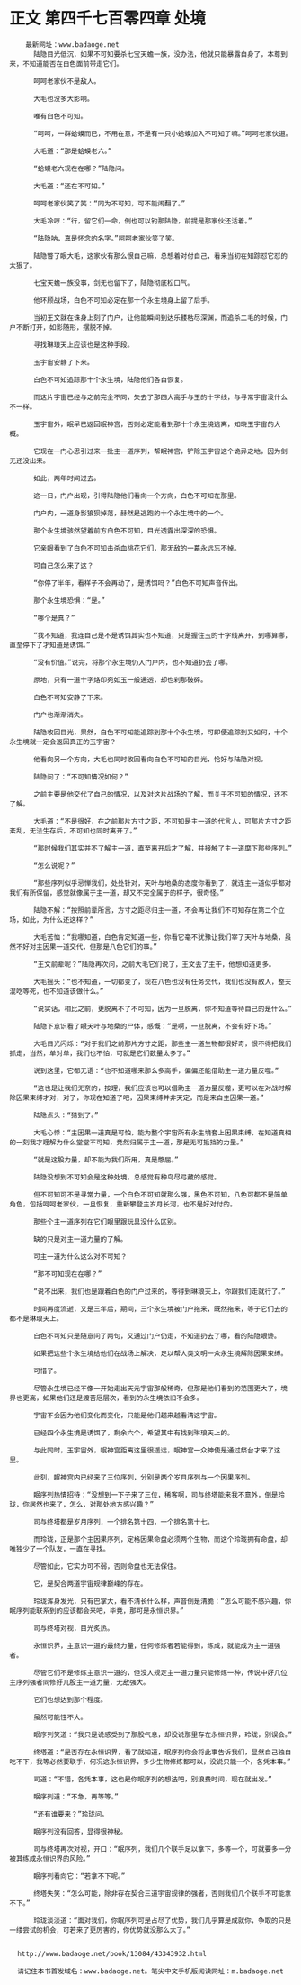 # 正文 第四千七百零四章 处境
        最新网址：www.badaoge.net
          陆隐目光低沉，如果不可知要杀七宝天蟾一族，没办法，他就只能暴露自身了，本尊到来，不知道能否在白色面前带走它们。
      
          呵呵老家伙不是敌人。
      
          大毛也没多大影响。
      
          唯有白色不可知。
      
          “呵呵，一群蛤蟆而已，不用在意，不是有一只小蛤蟆加入不可知了嘛。”呵呵老家伙道。
      
          大毛道：“那是蛤蟆老六。”
      
          “蛤蟆老六现在在哪？”陆隐问。
      
          大毛道：“还在不可知。”
      
          呵呵老家伙笑了笑：“同为不可知，可不能闹翻了。”
      
          大毛冷哼：“行，留它们一命，倒也可以钓那陆隐，前提是那家伙还活着。”
      
          “陆隐呐，真是怀念的名字。”呵呵老家伙笑了笑。
      
          陆隐瞥了眼大毛，这家伙有那么恨自己嘛，总想着对付自己，看来当初在知踪怼它怼的太狠了。
      
          七宝天蟾一族没事，剑无也留下了，陆隐彻底松口气。
      
          他环顾战场，白色不可知必定在那十个永生境身上留了后手。
      
          当初王文就在诛身上刻了门户，让他能瞬间到达乐髅枯尽深渊，而追杀二毛的时候，门户不断打开，如影随形，摆脱不掉。
      
          寻找琳琅天上应该也是这种手段。
      
          玉宇宙安静了下来。
      
          白色不可知追踪那十个永生境，陆隐他们各自恢复。
      
          而这片宇宙已经与之前完全不同，失去了那四大高手与玉的十字线，与寻常宇宙没什么不一样。
      
          玉宇宙外，眠早已返回眠神宫，否则必定能看到那十个永生境逃离，知晓玉宇宙的大概。
      
          它现在一门心思引过来一批主一道序列，帮眠神宫，铲除玉宇宙这个诡异之地，因为剑无还没出来。
      
          如此，两年时间过去。
      
          这一日，门户出现，引得陆隐他们看向一个方向，白色不可知在那里。
      
          门户内，一道身影狼狈掉落，赫然是逃跑的十个永生境中的一个。
      
          那个永生境骇然望着前方白色不可知，目光透露出深深的恐惧。
      
          它亲眼看到了白色不可知击杀血桃花它们，那无敌的一幕永远忘不掉。
      
          可自己怎么来了这？
      
          “你停了半年，看样子不会再动了，是诱饵吗？”白色不可知声音传出。
      
          那个永生境恐惧：“是。”
      
          “哪个是真？”
      
          “我不知道，我连自己是不是诱饵其实也不知道，只是握住玉的十字线离开，到哪算哪，直至停下了才知道是诱饵。”
      
          “没有价值。”说完，将那个永生境仍入门户内，也不知道扔去了哪。
      
          原地，只有一道十字烙印宛如玉一般通透，却也刹那破碎。
      
          白色不可知安静了下来。
      
          门户也渐渐消失。
      
          陆隐收回目光，果然，白色不可知能追踪到那十个永生境，可即便追踪到又如何，十个永生境就一定会返回真正的玉宇宙？
      
          他看向另一个方向，大毛也同时收回看向白色不可知的目光，恰好与陆隐对视。
      
          陆隐问了：“不可知情况如何？”
      
          之前主要是他交代了自己的情况，以及对这片战场的了解，而关于不可知的情况，还不了解。
      
          大毛道：“不是很好，在之前那片方寸之距，不可知是主一道的代言人，可那片方寸之距紊乱，无法生存后，不可知也同时离开了。”
      
          “那时候我们其实并不了解主一道，直至离开后才了解，并接触了主一道麾下那些序列。”
      
          “怎么说呢？”
      
          “那些序列似乎忌惮我们，处处针对，天叶与地桑的态度你看到了，就连主一道似乎都对我们有所保留，感觉就像属于主一道，却又不完全属于的样子，很奇怪。”
      
          陆隐不解：“按照前辈所言，方寸之距尽归主一道，不会再让我们不可知存在第二个立场，如此，为什么还这样？”
      
          大毛苦恼：“我哪知道，白色肯定知道一些，你看它毫不犹豫让我们宰了天叶与地桑，虽然不好对主因果一道交代，但那是八色它们的事。”
      
          “王文前辈呢？”陆隐再次问，之前大毛它们说了，王文去了主干，他想知道更多。
      
          大毛摇头：“也不知道，一切都变了，现在八色也没有任务交代，我们也没有敌人，整天混吃等死，也不知道该做什么。”
      
          “说实话，相比之前，更脱离不了不可知，因为一旦脱离，你不知道等待自己的是什么。”
      
          陆隐下意识看了眼天叶与地桑的尸体，感慨：“是啊，一旦脱离，不会有好下场。”
      
          大毛目光闪烁：“对于我们之前那片方寸之距，那些主一道生物都很好奇，恨不得把我们抓走，当然，单对单，我们也不怕，可就是它们数量太多了。”
      
          说到这里，它都无语：“也不知道哪来那么多高手，偏偏还能借助主一道力量反噬。”
      
          “这也是让我们无奈的，按理，我们应该也可以借助主一道力量反噬，更可以在对战时解除因果束缚才对，对了，你现在知道了吧，因果束缚并非天定，而是来自主因果一道。”
      
          陆隐点头：“猜到了。”
      
          大毛心悸：“主因果一道真是可怕，能为整个宇宙所有永生境套上因果束缚，在知道真相的一刻我才理解为什么堂堂不可知，竟然归属于主一道，那是无可抵挡的力量。”
      
          “就是这股力量，却不能为我们所用，真是憋屈。”
      
          陆隐没想到不可知会是这种处境，总感觉有种鸟尽弓藏的感觉。
      
          但不可知可不是寻常力量，一个白色不可知就那么强，黑色不可知，八色可都不是简单角色，包括呵呵老家伙，一旦恢复，重新攀登主岁月长河，也不是好对付的。
      
          那些个主一道序列在它们眼里跟玩具没什么区别。
      
          缺的只是对主一道力量的了解。
      
          可主一道为什么这么对不可知？
      
          “那不可知现在在哪？”
      
          “说不出来，我们也是跟着白色的门户过来的，等得到琳琅天上，你跟我们走就行了。”
      
          时间再度流逝，又是三年后，期间，三个永生境被门户拖来，既然拖来，等于它们去的都不是琳琅天上。
      
          白色不可知只是随意问了两句，又通过门户仍走，不知道扔去了哪，看的陆隐眼馋。
      
          如果把这些个永生境给他们在战场上解决，足以帮人类文明一众永生境解除因果束缚。
      
          可惜了。
      
          尽管永生境已经不像一开始走出天元宇宙那般稀奇，但那是他们看到的范围更大了，境界也更高，如果他们还是渡苦厄层次，看到的永生境依旧不会多。
      
          宇宙不会因为他们变化而变化，只能是他们越来越看清这宇宙。
      
          已经四个永生境是诱饵了，剩余六个，希望其中有找到琳琅天上的。
      
          与此同时，玉宇宙外，眠神宫距离这里很遥远，眠神宫一众神使是通过祭台才来了这里。
      
          此刻，眠神宫内已经来了三位序列，分别是两个岁月序列与一个因果序列。
      
          眠序列热情招待：“没想到一下子来了三位，稀客啊，司与终塔能来我不意外，倒是玲珑，你居然也来了，怎么，对那处地方感兴趣？”
      
          司与终塔都是岁月序列，一个排名第十四，一个排名第十七。
      
          而玲珑，正是那个主因果序列，定格因果命盘必须两个生物，而这个玲珑拥有命盘，却唯独少了一个队友，一直在寻找。
      
          尽管如此，它实力可不弱，否则命盘也无法保住。
      
          它，是契合两道宇宙规律巅峰的存在。
      
          玲珑浑身发光，只有巴掌大，看不清长什么样，声音倒是清脆：“怎么可能不感兴趣，你眠序列能联系到的应该都会来吧，毕竟，那可是永恒识界。”
      
          司与终塔对视，目光炙热。
      
          永恒识界，主意识一道的最终力量，任何修炼者若能得到，练成，就能成为主一道强者。
      
          尽管它们不是修炼主意识一道的，但没人规定主一道力量只能修炼一种，传说中好几位主序列强者同修好几股主一道力量，无敌强大。
      
          它们也想达到那个程度。
      
          虽然可能性不大。
      
          眠序列笑道：“我只是说感受到了那股气息，却没说那里存在永恒识界，玲珑，别误会。”
      
          终塔道：“是否存在永恒识界，看了就知道，眠序列你会将此事告诉我们，显然自己独自吃不下，我等必然要联手，何况这永恒识界，多少生物修炼都可以，没说只能一个，各凭本事。”
      
          司道：“不错，各凭本事，这也是你眠序列的想法吧，别浪费时间，现在就出发。”
      
          眠序列道：“不急，再等等。”
      
          “还有谁要来？”玲珑问。
      
          眠序列没有回答，显得很神秘。
      
          司与终塔再次对视，开口：“眠序列，我们几个联手足以拿下，多等一个，可就要多一分被其练成永恒识界的风险。”
      
          眠序列看向它：“若拿不下呢。”
      
          终塔失笑：“怎么可能，除非存在契合三道宇宙规律的强者，否则我们几个联手不可能拿不下。”
      
          玲珑淡淡道：“面对我们，你眠序列可是占尽了优势，我们几乎算是成就你，争取的只是一缕尝试的机会，可若来了更厉害的，你优势就没那么大了。”
      
      
      http://www.badaoge.net/book/13084/43343932.html
      
      请记住本书首发域名：www.badaoge.net。笔尖中文手机版阅读网址：m.badaoge.net